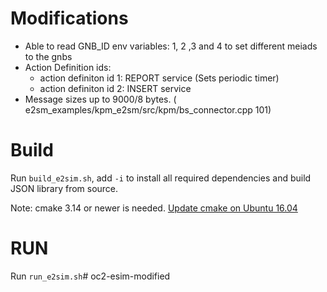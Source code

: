 # Modifications

- Able to read GNB_ID env variables: 1, 2 ,3 and 4 to set different meiads to the gnbs
- Action Definition ids:
    - action definiton id 1: REPORT service (Sets periodic timer)
    - action definiton id 2: INSERT service 
- Message sizes up to 9000/8 bytes. ( e2sm_examples/kpm_e2sm/src/kpm/bs_connector.cpp 101)
    
# Build
Run `build_e2sim.sh`, add `-i` to install all required dependencies and build JSON library from source.  

Note: cmake 3.14 or newer is needed. [Update cmake on Ubuntu 16.04](https://askubuntu.com/questions/355565/how-do-i-install-the-latest-version-of-cmake-from-the-command-line)

# RUN
Run `run_e2sim.sh`# oc2-esim-modified
